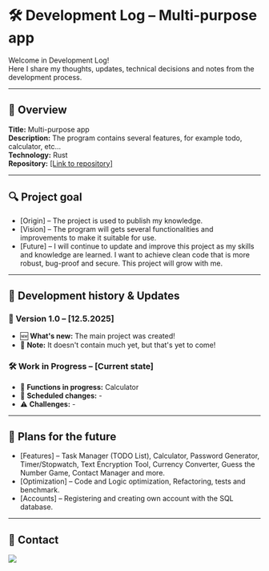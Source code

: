 # 🛠️ Development Log – Multi-purpose app

Welcome in Development Log!<br>Here I share my thoughts, updates, technical decisions and notes from the development process.

---

## 📌 Overview
**Title:** Multi-purpose app  
**Description:** The program contains several features, for example todo, calculator, etc...<br>
**Technology:** Rust <br>
**Repository:** [\[Link to repository\]](https://github.com/JustMipe/Multi-purpose-app)

---

## 🔍 Project goal
- [Origin] – The project is used to publish my knowledge.
- [Vision] – The program will gets several functionalities and improvements to make it suitable for use.
- [Future] – I will continue to update and improve this project as my skills and knowledge are learned. I want to achieve clean code that is more robust, bug-proof and secure. This project will grow with me.

---

## 📅 Development history & Updates
### 🚀 Version 1.0 – [12.5.2025]
- 🆕 **What's new:** The main project was created!
- 📝 **Note:** It doesn't contain much yet, but that's yet to come!

### 🛠️ Work in Progress – [Current state]
- 🔄 **Functions in progress:** Calculator
- 📌 **Scheduled changes:** -
- ⚠️ **Challenges:** -

---

## 🚀 Plans for the future
- [Features] – Task Manager (TODO List), Calculator, Password Generator, Timer/Stopwatch, Text Encryption Tool, Currency Converter, Guess the Number Game, Contact Manager and more.
- [Optimization] – Code and Logic optimization, Refactoring, tests and benchmark.
- [Accounts] – Registering and creating own account with the SQL database.

---

## 📢 Contact
<a href="https://discord.com/users/2023mipe" target="_blank">
  <img src="https://img.shields.io/badge/-Discord-5865F2?style=for-the-badge&logo=discord&logoColor=white">
</a>

